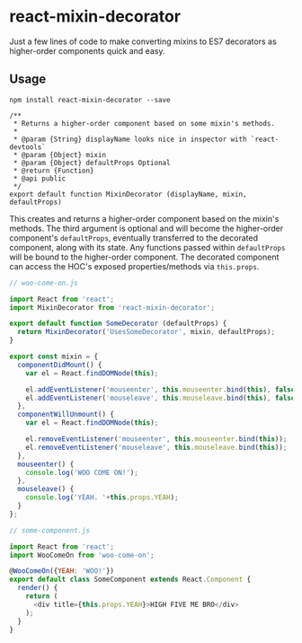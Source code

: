 # react-mixin-decorator
Just a few lines of code to make converting mixins to ES7 decorators as higher-order components quick and easy.

## Usage
`npm install react-mixin-decorator --save`

```
/**
 * Returns a higher-order component based on some mixin's methods.
 *
 * @param {String} displayName looks nice in inspector with `react-devtools`
 * @param {Object} mixin
 * @param {Object} defaultProps Optional
 * @return {Function}
 * @api public
 */
export default function MixinDecorator (displayName, mixin, defaultProps)
 ```
This creates and returns a higher-order component based on the mixin's methods.  The third argument is optional and will become the higher-order component's `defaultProps`, eventually transferred to the decorated component, along with its state. Any functions passed within `defaultProps` will be bound to the higher-order component.  The decorated component can access the HOC's exposed properties/methods via `this.props`.

```js
// woo-come-on.js

import React from 'react';
import MixinDecorator from 'react-mixin-decorator';

export default function SomeDecorator (defaultProps) {
  return MixinDecorator('UsesSomeDecorator', mixin, defaultProps);
}

export const mixin = {
  componentDidMount() {
    var el = React.findDOMNode(this);

    el.addEventListener('mouseenter', this.mouseenter.bind(this), false);
    el.addEventListener('mouseleave', this.mouseleave.bind(this), false);
  },
  componentWillUnmount() {
    var el = React.findDOMNode(this);

    el.removeEventListener('mouseenter', this.mouseenter.bind(this));
    el.removeEventListener('mouseleave', this.mouseleave.bind(this));
  },
  mouseenter() {
    console.log('WOO COME ON!');
  },
  mouseleave() {
    console.log('YEAH. '+this.props.YEAH);
  }
};
```
```js
// some-component.js

import React from 'react';
import WooComeOn from 'woo-come-on';

@WooComeOn({YEAH: 'WOO!'})
export default class SomeComponent extends React.Component {
  render() {
    return (
      <div title={this.props.YEAH}>HIGH FIVE ME BRO</div>
    );
  }
}
```
